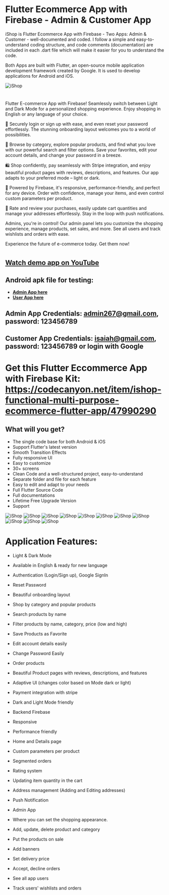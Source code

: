 # Flutter Ecommerce App with Firebase - Admin & Customer App  

iShop is Flutter Ecommerce App with Firebase - Two Apps: Admin & Customer -  well-documented and coded. I follow a simple and easy-to-understand coding structure, and code comments (documentation) are included in each .dart file which will make it easier for you to understand the code.

Both Apps are built with Flutter, an open-source mobile application development framework created by Google. It is used to develop applications for Android and iOS.

 <img alt="iShop" src="https://github.com/IsaiasCuvula/Flutter-Developer-Portfolio/assets/68303716/afe38650-a8ea-4280-ae57-d91bdad373b1" />
 
#
Flutter E-commerce App with Firebase! Seamlessly switch between Light and Dark Mode for a personalized shopping experience. Enjoy shopping in English or any language of your choice.

🔐 Securely login or sign up with ease, and even reset your password effortlessly. The stunning onboarding layout welcomes you to a world of possibilities.

🛒 Browse by category, explore popular products, and find what you love with our powerful search and filter options. Save your favorites, edit your account details, and change your password in a breeze.

🛍️ Shop confidently, pay seamlessly with Stripe integration, and enjoy beautiful product pages with reviews, descriptions, and features. Our app adapts to your preferred mode – light or dark.

🚀 Powered by Firebase, it's responsive, performance-friendly, and perfect for any device. Order with confidence, manage your items, and even control custom parameters per product.

🌟 Rate and review your purchases, easily update cart quantities and manage your addresses effortlessly. Stay in the loop with push notifications.

Admins, you're in control! Our admin panel lets you customize the shopping experience, manage products, set sales, and more. See all users and track wishlists and orders with ease.

Experience the future of e-commerce today. Get them now!
# 
## [**Watch demo app on YouTube**](https://www.youtube.com/watch?v=da8hPYxt5n8)

## Android apk file for testing:
- [**Admin App here**](https://drive.google.com/file/d/1u5julap1hx-3AuqA6NjUxLtd0JkC6GIN/view?usp=sharing)
- [**User App here**](https://drive.google.com/file/d/19HjNtUOFVba25YBcCpRs3J8IAQYRNSST/view?usp=sharing)

## Admin App Credentials: admin267@gmail.com, password: 123456789
## Customer App Credentials: isaiah@gmail.com, password: 123456789 or login with Google

# Get this Flutter Eccommerce App with Firebase Kit: https://codecanyon.net/item/ishop-functional-multi-purpose-ecommerce-flutter-app/47990290

## What will you get?
- The single code base for both Android & iOS
- Support Flutter's latest version
- Smooth Transition Effects
- Fully responsive UI
- Easy to customize
- 30+ screens
- Clean Code and a well-structured project, easy-to-understand
- Separate folder and file for each feature
- Easy to edit and adapt to your needs
- Full Flutter Source Code
- Full documentations
- Lifetime Free Upgrade Version
- Support


<p align="left">

  <img alt="iShop" src="https://github.com/IsaiasCuvula/Flutter-Developer-Portfolio/assets/68303716/2a5ef9fe-f962-40c2-be58-4f27b0bd35f8" />
 
  <img alt="iShop" src="https://github.com/IsaiasCuvula/Flutter-Developer-Portfolio/assets/68303716/3b7d915d-4fc1-4428-bb6f-e6f5f7a6e1d2" />

  <img  alt="iShop" src="https://github.com/IsaiasCuvula/Flutter-Developer-Portfolio/assets/68303716/94c36d85-a099-4263-939b-bd21bafe28a7" />
   
  <img alt="iShop" src="https://github.com/IsaiasCuvula/Flutter-Developer-Portfolio/assets/68303716/004f04db-1d26-404d-8419-2904d02e3886" />
  <img  alt="iShop" src="https://github.com/IsaiasCuvula/Flutter-Developer-Portfolio/assets/68303716/8f945d54-6963-4260-a9cf-3d2067458df2" />
 
  <img  alt="iShop" src="https://github.com/IsaiasCuvula/Flutter-Developer-Portfolio/assets/68303716/73935ddc-52d8-4549-829d-ee1247c3bc64" />
  
  <img alt="iShop" src="https://github.com/IsaiasCuvula/Flutter-Developer-Portfolio/assets/68303716/9d886027-9834-4d83-b851-9581d2cd5187" />
  <img alt="iShop" src="https://github.com/IsaiasCuvula/Flutter-Developer-Portfolio/assets/68303716/2835bf21-cf24-476f-8987-b1962b02a71a" />
  <img alt="iShop" src="https://github.com/IsaiasCuvula/Flutter-Developer-Portfolio/assets/68303716/5764a682-0121-4166-9246-fe61a9e570fc" />
  <img alt="iShop" src="https://github.com/IsaiasCuvula/Flutter-Developer-Portfolio/assets/68303716/3a3d8f2f-e7c9-4452-9275-c5c6c26ef49d" />
  <img alt="iShop" src="https://github.com/IsaiasCuvula/Flutter-Developer-Portfolio/assets/68303716/664a4d75-ae3a-405b-8c46-429b075aa223" />
            
            
</p>

# Application Features:

- Light & Dark Mode
- Available in English & ready for new language 
- Authentication (Login/Sign up), Google SignIn
- Reset Password 
- Beautiful onboarding layout 
- Shop by category and popular products
- Search products by name
- Filter products by name, category, price (low and high)
- Save Products as Favorite 
- Edit account details easily
- Change Password Easily
- Order products
- Beautiful Product pages with reviews, descriptions, and features
- Adaptive UI (changes color based on Mode dark or light)
- Payment integration with stripe
- Dark and Light Mode friendly
- Backend Firebase
- Responsive
- Performance friendly
- Home and Details page
- Custom parameters per product
- Segmented orders
- Rating system
- Updating item quantity in the cart
- Address management (Adding and Editing addresses)
- Push Notification

- Admin App
- Where you can set the shopping appearance.
- Add, update, delete product and category
- Put the products on sale
- Add banners
- Set delivery price
- Accept, decline orders
- See all app users
- Track users' wishlists and orders
# 
